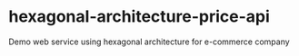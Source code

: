 # hexagonal-architecture-price-api
Demo web service using hexagonal architecture for e-commerce company
